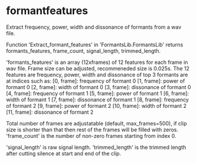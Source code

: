 # formantfeatures
Extract frequency, power, width and dissonance of formants from a wav file.

Function 'Extract_formant_features' in 'FormantsLib.FormantsLib' returns formants_features, frame_count, signal_length, trimmed_length.

'formants_features' is an array (12xframes) of 12 features for each frame in wav file. Frame size can be adjusted, recommeneded size is 0.025s. 
The 12 features are frequency, power, width and dissonance of top 3 formants are at indices such as:
[0, frame]: frequency of formant 0
[1, frame]: power of formant 0
[2, frame]: width of formant 0
[3, frame]: dissonance of formant 0
[4, frame]: frequency of formant 1
[5, frame]: power of formant 1
[6, frame]: width of formant 1
[7, frame]: dissonance of formant 1
[8, frame]: frequency of formant 2
[9, frame]: power of formant 2
[10, frame]: width of formant 2
[11, frame]: dissonance of formant 2

Total number of frames are adjustatable (default, max_frames=500), if clip size is shorter than that then rest of the frames will be filled with zeros. 'frame_count' is the number of non-zero frames starting from index 0.

'signal_length' is raw signal length. 'trimmed_length' is the trimmed length after cutting silence at start and end of the clip.




